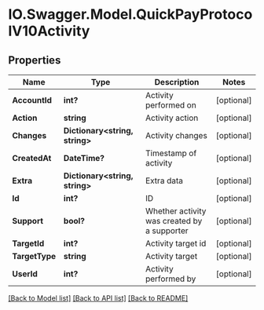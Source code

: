 # IO.Swagger.Model.QuickPayProtocolV10Activity
## Properties

Name | Type | Description | Notes
------------ | ------------- | ------------- | -------------
**AccountId** | **int?** | Activity performed on | [optional] 
**Action** | **string** | Activity action | [optional] 
**Changes** | **Dictionary&lt;string, string&gt;** | Activity changes | [optional] 
**CreatedAt** | **DateTime?** | Timestamp of activity | [optional] 
**Extra** | **Dictionary&lt;string, string&gt;** | Extra data | [optional] 
**Id** | **int?** | ID | [optional] 
**Support** | **bool?** | Whether activity was created by a supporter | [optional] 
**TargetId** | **int?** | Activity target id | [optional] 
**TargetType** | **string** | Activity target | [optional] 
**UserId** | **int?** | Activity performed by | [optional] 

[[Back to Model list]](../README.md#documentation-for-models) [[Back to API list]](../README.md#documentation-for-api-endpoints) [[Back to README]](../README.md)


